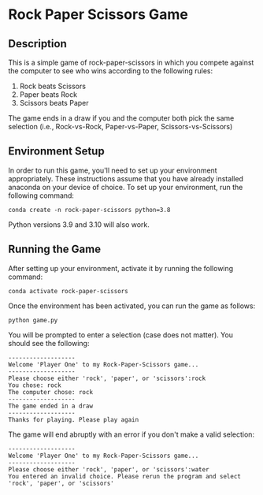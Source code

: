 
# Rock Paper Scissors Game
## Description
This is a simple game of rock-paper-scissors in which you compete against the computer to see who wins according to the following rules:
1. Rock beats Scissors
2. Paper beats Rock
3. Scissors beats Paper

The game ends in a draw if you and the computer both pick the same selection (i.e., Rock-vs-Rock, Paper-vs-Paper, Scissors-vs-Scissors)

## Environment Setup
In order to run this game, you'll need to set up your environment appropriately. These instructions assume that you have already installed anaconda on your device of choice. To set up your environment, run the following command:

    conda create -n rock-paper-scissors python=3.8

Python versions 3.9 and 3.10 will also work.

## Running the Game
After setting up your environment, activate it by running the following command:

    conda activate rock-paper-scissors

Once the environment has been activated, you can run the game as follows:

    python game.py

You will be prompted to enter a selection (case does not matter). You should see the following:

    -------------------
    Welcome 'Player One' to my Rock-Paper-Scissors game...
    -------------------
    Please choose either 'rock', 'paper', or 'scissors':rock
    You chose: rock
    The computer chose: rock
    -------------------
    The game ended in a draw
    -------------------
    Thanks for playing. Please play again


The game will end abruptly with an error if you don't make a valid selection:

    -------------------
    Welcome 'Player One' to my Rock-Paper-Scissors game...
    -------------------
    Please choose either 'rock', 'paper', or 'scissors':water
    You entered an invalid choice. Please rerun the program and select 'rock', 'paper', or 'scissors'


